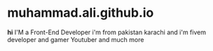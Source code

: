 # muhammad.ali.github.io

**hi** 
I'M a Front-End Developer 
i'm from pakistan karachi 
and i'm fivem developer and gamer Youtuber and much more

